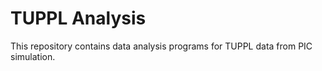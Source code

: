 # TUPPL Analysis
This repository contains data analysis programs for TUPPL data from PIC simulation.
